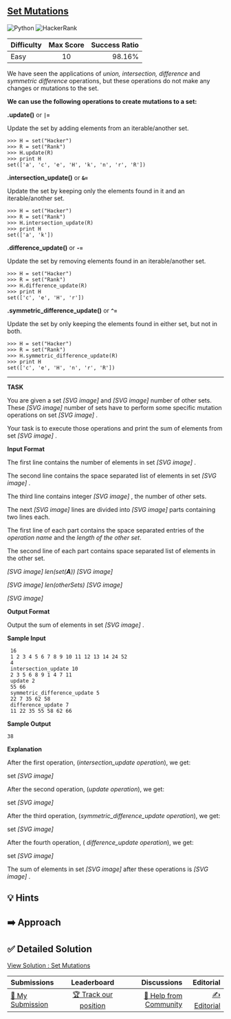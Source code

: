 ## [Set Mutations](https://www.hackerrank.com/challenges/py-set-mutations)

![Python](https://img.shields.io/badge/python-3670A0?style=for-the-badge&logo=python&logoColor=ffdd54) ![HackerRank](https://img.shields.io/badge/-Hackerrank-2EC866?style=for-the-badge&logo=HackerRank&logoColor=white)

| Difficulty | Max Score | Success Ratio |
|:-----------|:------------:|------------:|
| Easy       | 10      | 98.16%        |

We have seen the applications of *union, intersection, difference* and *symmetric difference* operations, but these operations do not make any changes or mutations to the set. 


**We can use the following operations to create mutations to a set:**


**.update()** or **`|=`**   

Update the set by adding elements from an iterable/another set.  




```
>>> H = set("Hacker")
>>> R = set("Rank")
>>> H.update(R)
>>> print H
set(['a', 'c', 'e', 'H', 'k', 'n', 'r', 'R'])

```

**.intersection\_update()** or **`&=`**  

Update the set by keeping only the elements found in it and an iterable/another set.  




```
>>> H = set("Hacker")
>>> R = set("Rank")
>>> H.intersection_update(R)
>>> print H
set(['a', 'k'])

```

**.difference\_update()** or **`-=`**  

Update the set by removing elements found in an iterable/another set.  




```
>>> H = set("Hacker")
>>> R = set("Rank")
>>> H.difference_update(R)
>>> print H
set(['c', 'e', 'H', 'r'])

```

**.symmetric\_difference\_update()** or **`^=`**  

Update the set by only keeping the elements found in either set, but not in both.



```
>>> H = set("Hacker")
>>> R = set("Rank")
>>> H.symmetric_difference_update(R)
>>> print H
set(['c', 'e', 'H', 'n', 'r', 'R'])

```



---


**TASK**  

You are given a set  *[SVG image]*  and  *[SVG image]*  number of other sets. These  *[SVG image]*  number of sets have to perform some specific mutation operations on set  *[SVG image]* .


Your task is to execute those operations and print the sum of elements from set  *[SVG image]* .

**Input Format**

The first line contains the number of elements in set  *[SVG image]* .  

The second line contains the space separated list of elements in set  *[SVG image]* .  

The third line contains integer  *[SVG image]* , the number of other sets.  

The next  *[SVG image]*  lines are divided into  *[SVG image]*  parts containing two lines each.  

The first line of each part contains the space separated entries of the *operation name* and the *length of the other set*.  

The second line of each part contains space separated list of elements in the other set.  



 *[SVG image]*  *len(set(**A**))*  *[SVG image]*    

 *[SVG image]*  *len(otherSets)*  *[SVG image]*    

 *[SVG image]* 

**Output Format**

Output the sum of elements in set  *[SVG image]* .

**Sample Input**


```
 16
 1 2 3 4 5 6 7 8 9 10 11 12 13 14 24 52
 4
 intersection_update 10
 2 3 5 6 8 9 1 4 7 11
 update 2
 55 66
 symmetric_difference_update 5
 22 7 35 62 58
 difference_update 7
 11 22 35 55 58 62 66

```
**Sample Output**


```
38

```
**Explanation**

After the first operation, (*intersection\_update operation*), we get:  

set  *[SVG image]*   



After the second operation, (*update operation*), we get:  

set  *[SVG image]*   



After the third operation, (*symmetric\_difference\_update operation*), we get:  

set  *[SVG image]*   



After the fourth operation, ( *difference\_update operation*), we get:  

set  *[SVG image]*   



The sum of elements in set  *[SVG image]*  after these operations is  *[SVG image]* .


## 💡 Hints 

## ➡️ Approach 

## ✅ Detailed Solution
[View Solution : Set Mutations](./set_mutations.py)

| Submissions | Leaderboard| Discussions | Editorial |
|:-----------|:------------:|------------:|------------:|
| [📝 My Submission](https://www.hackerrank.com/challenges/py-set-mutations/submissions) | [🏆 Track our position](https://www.hackerrank.com/challenges/py-set-mutations/leaderboard) | [🤔 Help from Community](https://www.hackerrank.com/challenges/py-set-mutations/forum) | [✍️ Editorial](https://www.hackerrank.com/challenges/py-set-mutations/editorial) |

